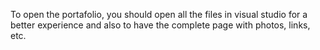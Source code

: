To open the portafolio, you should open all the files in visual studio for a better experience and also to have the complete page with photos, links, etc.
